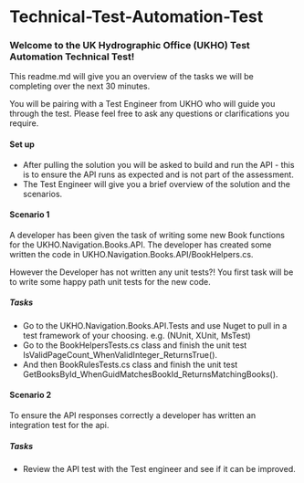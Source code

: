 # Technical-Test-Automation-Test

### Welcome to the UK Hydrographic Office (UKHO) Test Automation Technical Test!

This readme.md will give you an overview of the tasks we will be completing over the next 30 minutes.

You will be pairing with a Test Engineer from UKHO who will guide you through the test. Please feel free to ask any questions or clarifications you require.

#### Set up
* After pulling the solution you will be asked to build and run the API - this is to ensure the API runs as expected and is not part of the assessment.
* The Test Engineer will give you a brief overview of the solution and the scenarios.

#### Scenario 1

A developer has been given the task of writing some new Book functions for the UKHO.Navigation.Books.API. 
The developer has created some written the code in UKHO.Navigation.Books.API/BookHelpers.cs.

However the Developer has not written any unit tests?! You first task will be to write some happy path unit tests for the new code.

##### Tasks

* Go to the UKHO.Navigation.Books.API.Tests and use Nuget to pull in a test framework of your choosing. e.g. (NUnit, XUnit, MsTest)
* Go to the BookHelpersTests.cs class and finish the unit test IsValidPageCount_WhenValidInteger_ReturnsTrue().
* And then BookRulesTests.cs class and finish the unit test GetBooksById_WhenGuidMatchesBookId_ReturnsMatchingBooks().


#### Scenario 2

To ensure the API responses correctly a developer has written an integration test for the api.

##### Tasks

* Review the API test with the Test engineer and see if it can be improved. 


